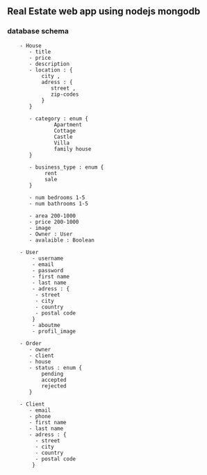 ## Real Estate web app using nodejs mongodb


### database schema
        - House
           - title
           - price
           - description
           - location : {
               city ,
               adress : {
                  street ,
                  zip-codes
               }
           }

           - category : enum {                
                   Apartment
                   Cottage
                   Castle
                   Villa
                   family house
           }

           - business_type : enum {
                rent
                sale
           }
           
           - num bedrooms 1-5
           - num bathrooms 1-5

           - area 200-1000
           - price 200-1000
           - image
           - Owner : User
           - avalaible : Boolean

        - User 
            - username
            - email
            - password
            - first name
            - last name
            - adress : {
             - street
             - city
             - country
             - postal code
            }
            - aboutme
            - profil_image

        - Order
           - owner
           - client
           - house
           - status : enum {
               pending
               accepted
               rejected
           }
           
        - Client
           - email
           - phone
           - first name
           - last name
           - adress : {
             - street
             - city
             - country
             - postal code
            }
        




